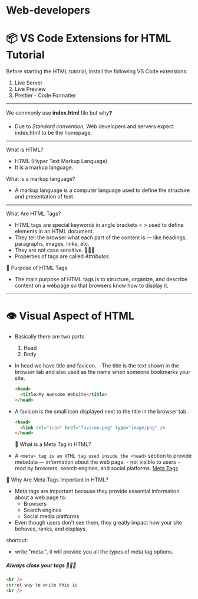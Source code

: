 # Web-developers

# 📦 VS Code Extensions for HTML Tutorial

Before starting the HTML tutorial, install the following VS Code extensions:

1. Live Server
2. Live Preview
3. Prettier - Code Formatter

---

We commonly use **index.html** file but why❓

- Due to _Standard convention_, Web developers and servers expect index.html to be the homepage.

---

What is HTML?

- HTML (Hyper Text Markup Language)
- It is a markup language.

What is a markup language?

- A markup language is a computer language used to define the structure and presentation of text.

---

What Are HTML Tags?

- HTML tags are special keywords in angle brackets < > used to define elements in an HTML document.
- They tell the browser what each part of the content is — like headings, paragraphs, images, links, etc.
- They are not case sensitive. 🌟🌟🌟
- Properties of tags are called _Attributes_.

🎯 Purpose of HTML Tags

- The main purpose of HTML tags is to structure, organize, and describe content on a webpage so that browsers know how to display it.

---

# 👁️ Visual Aspect of HTML

- Basically there are two parts

  1. Head
  2. Body

- In head we have title and favicon. - The title is the text shown in the browser tab and also used as the name when someone bookmarks your site.

  ```html
  <head>
    <title>My Awesome Website</title>
  </head>
  ```

- A favicon is the small icon displayed next to the title in the browser tab.

  ```html
  <head>
    <link rel="icon" href="favicon.png" type="image/png" />
  </head>
  ```

  🧠 What is a Meta Tag in HTML?

- A `<meta> tag is an HTML tag used inside the <head>` section to provide metadata — information about the web page. - not visible to users - read by browsers, search engines, and social platforms.
  [Meta Tags](https://developers.google.com/search/docs/crawling-indexing/special-tags)

🌟 Why Are Meta Tags Important in HTML?

- Meta tags are important because they provide essential information about a web page to:
  - Browsers
  - Search engines
  - Social media platforms
- Even though users don't see them, they greatly impact how your site behaves, ranks, and displays.

shortcut:

- write "meta:", it will provide you all the types of meta tag options.

##### Always close your tags 🌟🌟🌟

```html
<br />
corret way to write this is
<br />
```
